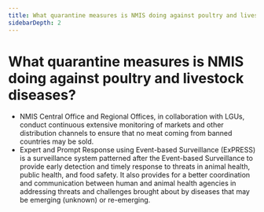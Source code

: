 ```yaml
---
title: What quarantine measures is NMIS doing against poultry and livestock diseases?
sidebarDepth: 2
---
```


# What quarantine measures is NMIS doing against poultry and livestock diseases?


 - NMIS Central Office and Regional Offices, in collaboration with LGUs, conduct continuous extensive monitoring of markets and other distribution channels to ensure that no meat coming from banned countries may be sold.
 - Expert and Prompt Response using Event-based Surveillance (ExPRESS) is a surveillance system patterned after the Event-based Surveillance to provide early detection and timely response to threats in animal health, public health, and food safety. It also provides for a better coordination and communication between human and animal health agencies in addressing threats and challenges brought about by diseases that may be emerging (unknown) or re-emerging.
